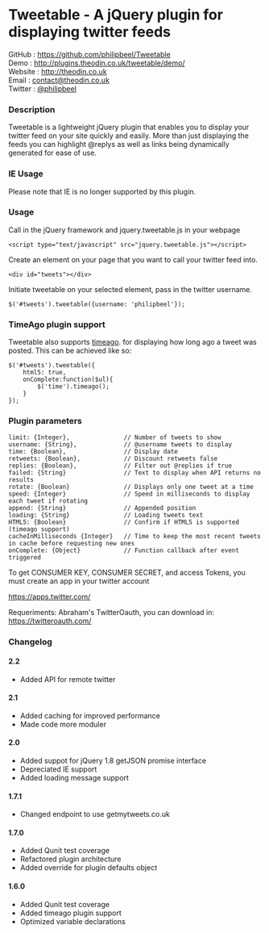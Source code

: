 Tweetable - A jQuery plugin for displaying twitter feeds
========================================================

GitHub  : https://github.com/philipbeel/Tweetable<br/>
Demo    : http://plugins.theodin.co.uk/tweetable/demo/<br/>
Website : http://theodin.co.uk<br/>
Email   : contact@theodin.co.uk<br/>
Twitter : [@philipbeel](https://twitter.com/philipbeel)<br/>

### Description
Tweetable is a lightweight jQuery plugin that enables you to display your twitter feed on your site quickly and easily. More than just displaying the feeds you can highlight @replys 
as well as links being dynamically generated for ease of use.

### IE Usage
Please note that IE is no longer supported by this plugin.


### Usage
Call in the jQuery framework and jquery.tweetable.js in your webpage

	<script type="text/javascript" src="jquery.tweetable.js"></script>

Create an element on your page that you want to call your twitter feed into.

	<div id="tweets"></div>

Initiate tweetable on your selected element, pass in the twitter username.

	$('#tweets').tweetable({username: 'philipbeel'});

### TimeAgo plugin support
Tweetable also supports [timeago](https://github.com/rmm5t/jquery-timeago). for displaying how long ago a tweet was posted. This can be achieved like so:

	$('#tweets').tweetable({
		html5: true,
		onComplete:function($ul){
			$('time').timeago();
		}
	});


### Plugin parameters

	limit: {Integer},           	// Number of tweets to show
	username: {String},     		// @username tweets to display
	time: {Boolean},            	// Display date
	retweets: {Boolean},        	// Discount retweets false
	replies: {Boolean},         	// Filter out @replies if true
	failed: {String}				// Text to display when API returns no results
	rotate: {Boolean}				// Displays only one tweet at a time
	speed: {Integer}		     	// Speed in milliseconds to display each tweet if rotating
	append: {String}				// Appended position
	loading: {String}				// Loading tweets text
	HTML5: {Boolean}				// Confirm if HTML5 is supported (timeago support)
	cacheInMilliseconds {Integer}	// Time to keep the most recent tweets in cache before requesting new ones
	onComplete: {Object}			// Function callback after event triggered

To get CONSUMER KEY, CONSUMER SECRET, and access Tokens, you must create an app in your twitter account

https://apps.twitter.com/

Requeriments: Abraham's TwitterOauth, you can download in:
https://twitteroauth.com/


### Changelog
#### 2.2
* Added API for remote twitter

#### 2.1
* Added caching for improved performance
* Made code more moduler

#### 2.0
* Added suppot for jQuery 1.8 getJSON promise interface
* Depreciated IE support
* Added loading message support

#### 1.7.1
* Changed endpoint to use getmytweets.co.uk

#### 1.7.0 
* Added Qunit test coverage
* Refactored plugin architecture 
* Added override for plugin defaults object

#### 1.6.0
* Added Qunit test coverage
* Added timeago plugin support
* Optimized variable declarations


